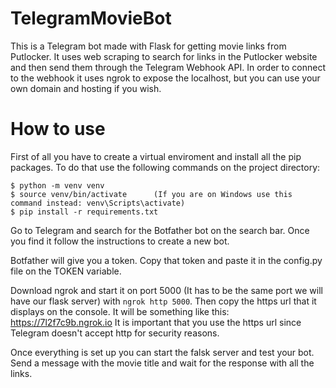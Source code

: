# TelegramMovieBot
This is a Telegram bot made with Flask for getting movie links from Putlocker. 
It uses web scraping to search for links in the Putlocker website and then send them through the Telegram Webhook API.
In order to connect to the webhook it uses ngrok to expose the localhost, but you can use your own domain and hosting if you wish.

# How to use
First of all you have to create a virtual enviroment and install all the pip packages. To do that use the following commands on the project directory:
```
$ python -m venv venv
$ source venv/bin/activate      (If you are on Windows use this command instead: venv\Scripts\activate)
$ pip install -r requirements.txt
```
Go to Telegram and search for the Botfather bot on the search bar. Once you find it follow the 
instructions to create a new bot.

Botfather will give you a token. Copy that token and paste it in the config.py file on the TOKEN variable.

Download ngrok and start it on port 5000 (It has to be the same port we will have our flask server) with ```ngrok http 5000```. Then copy the https url that it displays on the console. It will be something like this: https://7l2f7c9b.ngrok.io
It is important that you use the https url since Telegram doesn't accept http for security reasons. 

Once everything is set up you can start the falsk server and test your bot. Send a message with the movie title and wait for the response with all the links.
